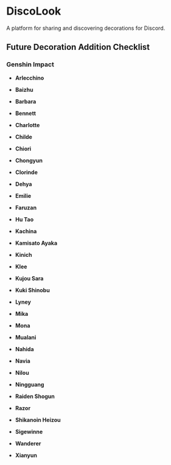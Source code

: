 # DiscoLook

A platform for sharing and discovering decorations for Discord.



## Future Decoration Addition Checklist



### Genshin Impact

- **Arlecchino**

- **Baizhu**

- **Barbara**

- **Bennett**

- **Charlotte**

- **Childe**

- **Chiori**

- **Chongyun**

- **Clorinde**

- **Dehya**

- **Emilie**

- **Faruzan**

- **Hu Tao**

- **Kachina**

- **Kamisato Ayaka**

- **Kinich**

- **Klee**

- **Kujou Sara**

- **Kuki Shinobu**

- **Lyney**

- **Mika**

- **Mona**

- **Mualani**

- **Nahida**

- **Navia**

- **Nilou**

- **Ningguang**

- **Raiden Shogun**

- **Razor**

- **Shikanoin Heizou**

- **Sigewinne**

- **Wanderer**

- **Xianyun**
